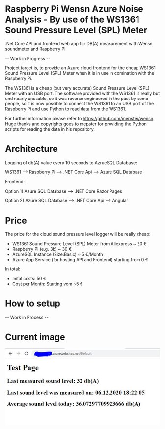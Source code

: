 # Raspberry Pi Wensn Azure Noise Analysis - By use of the WS1361 Sound Pressure Level (SPL) Meter
.Net Core API and frontend web app for DB(A) measurement with Wensn soundmeter and Raspberry PI

-- Work in Progress --

Project target is, to provide an Azure cloud frontend for the cheap WS1361 Sound Pressure Level (SPL) Meter when it is in use in comination with the Raspberry Pi.

The WS1361 is a cheap (but very accurate) Sound Pressure Level (SPL) Meter with an USB port. The software provided with the WS1361 is really but und nearly unusable, so it was reverse engineered in the past by some people, so it is now possible to connect the WS1361 to an USB port of the Raspberry Pi and use Python to read data from the WS1361.

For further information please refer to https://github.com/mepster/wensn. Huge thanks and copyrights goes to mepster for providing the Python scripts for reading the data in his repository. 

# Architecture

Logging of db(A) value every 10 seconds to AzrueSQL Database:

WS1361 --> Raspberry Pi --> .NET Core Api --> Azure SQL Database

Frontend:

Option 1) Azure SQL Database --> .NET Core Razor Pages

Option 2) Azure SQL Database --> .NET Core Api --> Angular

# Price

The price for the cloud sound pressure level logger will be really cheap:

- WS1361 Sound Pressure Level (SPL) Meter from Aliexpress ~ 20 €
- Raspberry PI (e.g. 3b) ~ 30 €
- AzureSQL Instance (Size:Basic) ~ 5 €/Month
- Azure App Service (for hosting API and Frontend) starting from 0 €

In total:
* Inital costs: 50 €
* Cost per Month: Starting vom ~5 €

# How to setup

-- Work in Process --

# Current image

![current Screenshot](https://github.com/ChrisMayor/PiWensnAzureNoiseAnalysis/blob/main/screentshots/current.JPG?raw=true)



